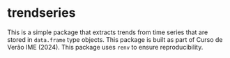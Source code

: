 # trendseries
This is a simple package that extracts trends from time series that are stored in `data.frame` type objects.
This package is built as part of Curso de Verão IME (2024).
This package uses `renv` to ensure reproducibility.
